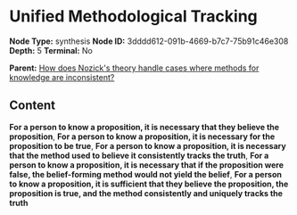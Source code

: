# Unified Methodological Tracking

**Node Type:** synthesis
**Node ID:** 3dddd612-091b-4669-b7c7-75b91c46e308
**Depth:** 5
**Terminal:** No

**Parent:** [How does Nozick's theory handle cases where methods for knowledge are inconsistent?](how-does-nozicks-theory-handle-cases-where-methods-for-knowledge-are-inconsistent-antithesis-08bb636e-334b-4af2-963f-d50dc6f3692c.md)

## Content

**For a person to know a proposition, it is necessary that they believe the proposition**, **For a person to know a proposition, it is necessary for the proposition to be true**, **For a person to know a proposition, it is necessary that the method used to believe it consistently tracks the truth**, **For a person to know a proposition, it is necessary that if the proposition were false, the belief-forming method would not yield the belief**, **For a person to know a proposition, it is sufficient that they believe the proposition, the proposition is true, and the method consistently and uniquely tracks the truth**
